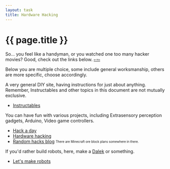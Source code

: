 ```yaml
---
layout: task
title: Hardware Hacking
---
```

{{ page.title }}
================

So... you feel like a handyman, or you watched one too many hacker movies? Good, check out the links below. <sub><sup><sub><sup>[ or this ](http://rigsomelight.com/2013/09/09/frameless-geodesic-dome.html)</sup></sub></sup></sub>

Below you are multiple choice, some include general worksmanship, others are more specific, choose accordingly.

A very general DIY site, having instructions for just about anything.
Remember, Instructables and other topics in this document are not mutually exclusive.
* [Instructables](http://www.instructables.com/)

You can have fun with various projects, including Extrasensory perception gadgets, Arduino, Video game controllers.
* [Hack a day](http://hackaday.com/)
* [Hardware hacking](https://diy.org/skills/hardwarehacker)
* [Random hacks blog](http://hacks.ayars.org/) <sub><sup>There are Minecraft ore block plans somewhere in there.</sup></sub>

If you'd rather build robots, here, make a [Dalek](http://fc01.deviantart.net/fs71/i/2010/220/1/8/Dalek___Exterminate___Campaign_by_DegaSpiv.png) or something.

* [Let's make robots](http://letsmakerobots.com/)



